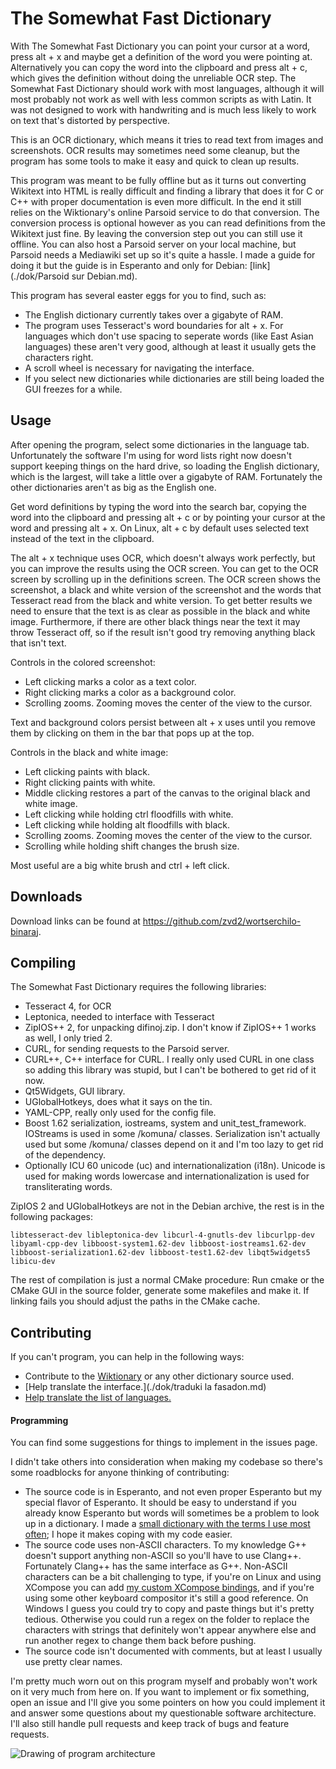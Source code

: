 # The Somewhat Fast Dictionary

With The Somewhat Fast Dictionary you can point your cursor at a word, press alt + x and maybe get a definition of the
word you were pointing at. Alternatively you can copy the word into the clipboard and press alt + c, which gives the
definition without doing the unreliable OCR step. The Somewhat Fast Dictionary should work with most languages, although
it will most probably not work as well with less common scripts as with Latin. It was not designed to work with
handwriting and is much less likely to work on text that's distorted by perspective.

This is an OCR dictionary, which means it tries to read text from images and screenshots. OCR results
may sometimes need some cleanup, but the program has some tools to make it easy and quick to clean up results.

This program was meant to be fully offline but as it turns out converting Wikitext into HTML is really difficult
and finding a library that does it for C or C++ with proper documentation is even more difficult. In the end it still
relies on the Wiktionary's online Parsoid service to do that conversion. The conversion process is optional however as
you can read definitions from the Wikitext just fine. By leaving the conversion step out you can still use it offline.
You can also host a Parsoid server on your local machine, but Parsoid needs a Mediawiki set up so it's quite a hassle.
I made a guide for doing it but the guide is in Esperanto and only for Debian: [link](./dok/Parsoid sur Debian.md).

This program has several easter eggs for you to find, such as:
 - The English dictionary currently takes over a gigabyte of RAM.
 - The program uses Tesseract's word boundaries for alt + x. For languages which don't use spacing to seperate words 
 (like East Asian languages) these aren't very good, although at least it usually gets the characters right.
 - A scroll wheel is necessary for navigating the interface.
 - If you select new dictionaries while dictionaries are still being loaded the GUI freezes for a while.


## Usage

After opening the program, select some dictionaries in the language tab. Unfortunately the software I'm using for word
lists right now doesn't support keeping things on the hard drive, so loading the English dictionary, which is the
largest, will take a little over a gigabyte of RAM. Fortunately the other dictionaries aren't as big as the English
one.

Get word definitions by typing the word into the search bar, copying the word into the clipboard and pressing alt + c or
by pointing your cursor at the word and pressing alt + x. On Linux, alt + c by default uses selected text instead of the
text in the clipboard.

The alt + x technique uses OCR, which doesn't always work perfectly, but you can improve the results using the OCR
screen. You can get to the OCR screen by scrolling up in the definitions screen. The OCR screen shows the screenshot, 
a black and white version of the screenshot and the words that Tesseract read from the black and white version. To get
better results we need to ensure that the text is as clear as possible in the black and white image. Furthermore, if
there are other black things near the text it may throw Tesseract off, so if the result isn't good try removing anything
black that isn't text.

Controls in the colored screenshot:
 - Left clicking marks a color as a text color.
 - Right clicking marks a color as a background color.
 - Scrolling zooms. Zooming moves the center of the view to the cursor.

Text and background colors persist between alt + x uses until you remove them by clicking on them in the bar that pops
up at the top.

Controls in the black and white image:
 - Left clicking paints with black.
 - Right clicking paints with white.
 - Middle clicking restores a part of the canvas to the original black and white image.
 - Left clicking while holding ctrl floodfills with white.
 - Left clicking while holding alt floodfills with black. 
 - Scrolling zooms. Zooming moves the center of the view to the cursor.
 - Scrolling while holding shift changes the brush size.

Most useful are a big white brush and ctrl + left click.

## Downloads

Download links can be found at <https://github.com/zvd2/wortserchilo-binaraj>.

## Compiling

The Somewhat Fast Dictionary requires the following libraries:
 - Tesseract 4, for OCR
 - Leptonica, needed to interface with Tesseract
 - ZipIOS++ 2, for unpacking difinoj.zip. I don't know if ZipIOS++ 1 works as well, I only tried 2.
 - CURL, for sending requests to the Parsoid server.
 - CURL++, C++ interface for CURL. I really only used CURL in one class so adding this library was stupid,
   but I can't be bothered to get rid of it now.
 - Qt5Widgets, GUI library.
 - UGlobalHotkeys, does what it says on the tin.
 - YAML-CPP, really only used for the config file.
 - Boost 1.62 serialization, iostreams, system and unit_test_framework. 
   IOStreams is used in some /komuna/ classes.
   Serialization isn't actually used but some /komuna/ classes depend on
   it and I'm too lazy to get rid of the dependency.
 - Optionally ICU 60 unicode (uc) and internationalization (i18n).
   Unicode is used for making words lowercase and internationalization 
   is used for transliterating words. 
 
ZipIOS 2 and UGlobalHotkeys are not in the Debian archive, the rest is in the following packages:
```
libtesseract-dev libleptonica-dev libcurl-4-gnutls-dev libcurlpp-dev libyaml-cpp-dev libboost-system1.62-dev libboost-iostreams1.62-dev libboost-serialization1.62-dev libboost-test1.62-dev libqt5widgets5 libicu-dev
```

The rest of compilation is just a normal CMake procedure: Run cmake or the CMake GUI in the source folder, generate
some makefiles and make it. If linking fails you should adjust the paths in the CMake cache.

## Contributing

If you can't program, you can help in the following ways:
 - Contribute to the [Wiktionary](https://www.wiktionary.org) or any other dictionary source used.
 - [Help translate the interface.](./dok/traduki la fasadon.md)
 - [Help translate the list of languages.](https://hosted.weblate.org/projects/iso-codes/iso-639-3/)

#### Programming

You can find some suggestions for things to implement in the issues page. 

I didn't take others into consideration when making my codebase so there's some roadblocks for anyone thinking of
contributing:
 - The source code is in Esperanto, and not even proper Esperanto but my special flavor of Esperanto. It should be
   easy to understand if you already know Esperanto but words will sometimes be a problem to look up in a dictionary.
   I made a [small dictionary with the terms I use most often](./dok/dictionary.md); I hope it makes coping with my code
   easier.
 - The source code uses non-ASCII characters. To my knowledge G++ doesn't support anything non-ASCII so you'll have to
   use Clang++. Fortunately Clang++ has the same interface as G++. Non-ASCII characters can be a bit challenging to
   type, if you're on Linux and using XCompose you can add [my custom XCompose bindings](./dok/XCompose),
   and if you're using some other keyboard compositor it's still a good reference. On Windows I guess you could try to
   copy and paste things but it's pretty tedious. Otherwise you could run a regex on the folder to replace the
   characters with strings that definitely won't appear anywhere else and run another regex to change them back
   before pushing.
 - The source code isn't documented with comments, but at least I usually use pretty clear names.

I'm pretty much worn out on this program myself and probably won't work on it very much from here on. If you want to
implement or fix something, open an issue and I'll give you some pointers on how you could implement it and answer some
questions about my questionable software architecture. I'll also still handle pull requests and keep track of bugs and
feature requests.

![Drawing of program architecture](./dok/arĥitekturo.png)